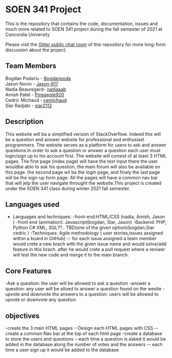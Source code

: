 



# SOEN 341 Project

This is the repository that contains the code, documentation, issues and much more related to SOEN 341 project during the fall semester of 2021 at Concordia University

Please visit the [Gitter public chat room](https://github.com/Bogdanpoda/SOEN341/projects/1) of this repository for more long-form discussion about the project.

## Team Members
Bogdan Podariu - [Bogdanpoda](https://github.com/Bogdanpoda)<br />
Jason Novio - [Jason-817](https://github.com/Jason-817)<br />
Nadia Beauregard- [nadiaaab](https://github.com/nadiaaab) <br />
Amish Patel - [Pineapple920](https://github.com/Pineapple920) <br />
Cedric Michaud - [cemichaud](https://github.com/cemichaud) <br />
Siar Radjabi - [siar2112](https://github.com/siar2112) <br />

## Description

This website will ba a simplified version of StackOverflow. Indeed this will be a question and answer website for professional and enthusiast programmers. The website serves as a platform for users to ask and answer questions.In order to ask a question or answer a question each user must login/sign up to his account first. The website will consist of at least 3 HTML pages. The first page (index page) will have the text input there the user wouldbe ablo to ask his question, the main forum will also be available on this page.  the second page wil be the login page, and finaly the last page will be the sign-up form page. All the pages will have a common nav bar that will jelp the user navigate throught the website.This project is created under the SOEN 341 class during winter 2021 fall semester.

## Languages used
* Languages and techniques:
-front-end:HTML/CSS (nadia, Amish, Jason )
-front end (animation): Javascript(bogdan, Siar, Jason)
-Backend: PHP, Python C# XML, SQL??.. TBD(one of the given option)(bogdan,Siar cedric )
-Techniques: Agile methodology ( user stories,issues assigned within a board in GitHub)
-- for each issue assigned a team member would crete a new brach with the given issue name and would solve/add feature in this brach.
after he would crete a pull request where a reviwer will test the new code and merge it to the main branch.

## Core Features
-Ask a question: the user will be allowed to ask a question
-answer a question: any user will be alloed to answer a question found on the wesite
-upvote and downvote the answers to a question: users will be allowed to upvote or downvote any question

## objectives
-create the 3 main HTML pages
--Design each HTML pages with CSS
-- create a common Nav bar at the top of each html page
-create a database to store the users and questions
--each time a question is asked it would be added in the database along the number of votes and the answers
-- each time a user sign up it would be added to the database











